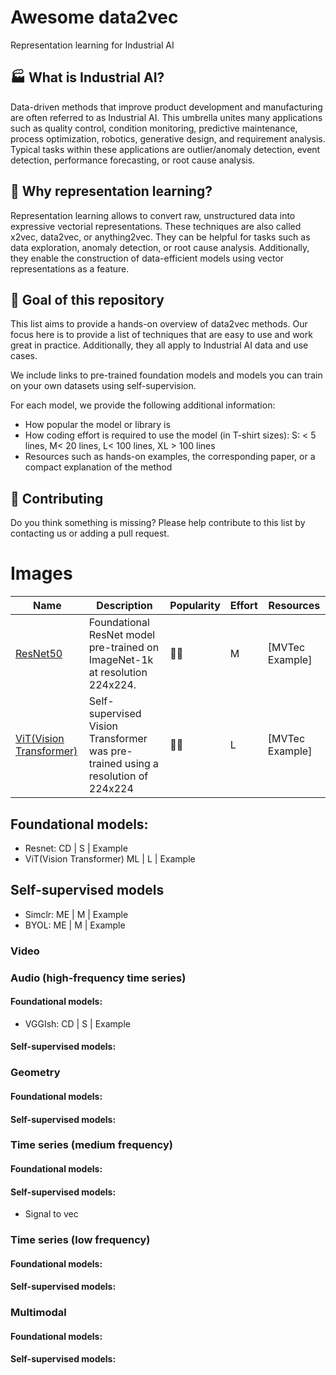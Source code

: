 # Awesome data2vec

Representation learning for Industrial AI

## :factory: What is Industrial AI?
Data-driven methods that improve product development and manufacturing are often referred to as Industrial AI. This umbrella unites many applications such as quality control, condition monitoring, predictive maintenance, process optimization, robotics, generative design, and requirement analysis. Typical tasks within these applications are outlier/anomaly detection, event detection, performance forecasting, or root cause analysis.

##  :compass: Why representation learning?
Representation learning allows to convert raw, unstructured data into expressive vectorial representations. These techniques are also called x2vec, data2vec, or anything2vec. They can be helpful for tasks such as data exploration, anomaly detection, or root cause analysis. Additionally, they enable the construction of data-efficient models using vector representations as a feature. 

## :dart: Goal of this repository
This list aims to provide a hands-on overview of data2vec methods. Our focus here is to provide a list of techniques that are easy to use and work great in practice. Additionally, they all apply to Industrial AI data and use cases.

We include links to pre-trained foundation models and models you can train on your own datasets using self-supervision.

For each model, we provide the following additional information:

- How popular the model or library is
- How coding effort is required to use the model (in T-shirt sizes): S: < 5 lines, M< 20 lines, L< 100 lines, XL > 100 lines 
- Resources such as hands-on examples, the corresponding paper, or a compact explanation of the method


## :open_hands: Contributing
Do you think something is missing? Please help contribute to this list by contacting us or adding a pull request.


# Images

| Name | Description | Popularity | Effort | Resources |
| ---- | ----------- | ---------- | ------ | --------- |
| [ResNet50](https://huggingface.co/microsoft/resnet-50) | Foundational ResNet model pre-trained on ImageNet-1k at resolution 224x224.  | :woman_student: | M| [MVTec Example] |
| [ViT(Vision Transformer)](https://huggingface.co/docs/transformers/model_doc/vit) | Self-supervised Vision Transformer was pre-trained using a resolution of 224x224  | :woman_scientist: | L | [MVTec Example] |

## Foundational models:
-	Resnet: CD | S | Example
-	ViT(Vision Transformer) ML | L | Example
## Self-supervised models
-	Simclr: ME | M | Example
-	BYOL: ME | M | Example


### Video 

### Audio (high-frequency time series)
#### Foundational models:
-	VGGIsh: CD | S | Example
#### Self-supervised models:
### Geometry
#### Foundational models:

#### Self-supervised models:

### Time series (medium frequency)
#### Foundational models:
#### Self-supervised models:
-	Signal to vec

### Time series (low frequency)
#### Foundational models:

#### Self-supervised models:


### Multimodal
#### Foundational models:

#### Self-supervised models:



